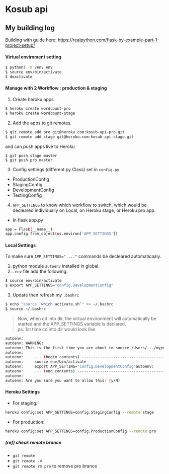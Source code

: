 # Kosub api




## My building log
Building with guide here: https://realpython.com/flask-by-example-part-1-project-setup/

#### Virtual enviroment setting
```bash
$ python3 -m venv env
$ source env/bin/activate
$ deactivate
```

#### Manage with 2 Workflow : production & staging
1. Create heroku apps
```bash
$ heroku create wordcount-pro
$ heroku create wordcount-stage
```
2. Add the apps to git remotes.
```bash
$ git remote add pro git@heroku.com:kosub-api-pro.git
$ git remote add stage git@heroku.com:kosub-api-stage.git
```
and can push apps live to Heroku
```basg
$ git push stage master
$ git push pro master
```

3. Config settings (different py Class) set in `config.py`
- ProductionConfig
- StagingConfig
- DevelopmentConfig
- TestingConfig

4. `APP_SETTINGS` to know which workflow to switch, which would be decleared individually on Local, on Heroku stage, or Heroku pro app.
 - In flask app.py
 ```bash
 app = Flask(__name__)
 app.config.from_object(os.environ['APP_SETTINGS'])
 ```

#### Local Settings
To make sure `APP_SETTINGS="...."` commands be decleared automaticaaly.
1. python module `autoenv` installed in global.
2. `.env` file add the following:
```bash
$ source env/bin/activate
$ export APP_SETTINGS="config.DevelopmentConfig"
```
3. Update then refresh my `.bashrc`
```bash
$ echo "source `which activate.sh`" >> ~/.bashrc
$ source ~/.bashrc
```
> Now, when cd into dir, the virtual environment will automatically be started and the APP_SETTINGS variable is declared. <br />
> ps. 1st time cd into dir would look like
```bash
autoenv:
autoenv: WARNING:
autoenv: This is the first time you are about to source /Users/.../myproject/.env:
autoenv:
autoenv:     --- (begin contents) ---------------------------------------
autoenv:     source env/bin/activate
autoenv:     export APP_SETTING="config.DevelopmentConfig"autoenv:
autoenv:     --- (end contents) -----------------------------------------
autoenv:
autoenv: Are you sure you want to allow this? (y/N)
```
#### Heroku Settings
- For staging:
```bash
heroku config:set APP_SETTINGS=config.StagingConfig --remote stage
```
- For production:
```bash
heroku config:set APP_SETTINGS=config.ProductionConfig --remote pro
```

##### (ref) check remote brance
 - `git remote`
 - `git remote -v`
 - `git remote rm pro` to remove pro brance
